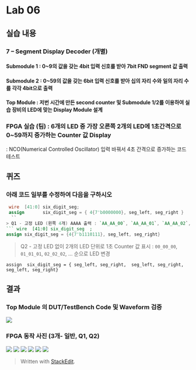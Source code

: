 # Lab 06
## 실습 내용
### **7 – Segment Display Decoder (개별)**
#### **Submodule 1** : 0~9의 값을 갖는 4bit 입력 신호를 받아 7bit FND  segment  값 출력
#### **Submodule 2** : 0~59의 값을 갖는 6bit 입력 신호를 받아 십의 자리 수와 일의 자리 수를 각각 4bit으로 출력
#### **Top Module** : 저번 시간에 만든 second counter  및 Submodule 1/2를 이용하여 실습 장비의 LED에 맞는 Display Module 설계
### FPGA 실습 (팀) : 6개의 LED 중 가장 오른쪽 2개의 LED에 1초간격으로 0~59까지 증가하는 Counter 값 Display

: NCO(Numerical Controlled Oscillator) 입력 바꿔서 4초 간격으로 증가하는 코드 테스트

## 퀴즈
### 아래 코드 일부를 수정하여 다음을 구하시오 
 ```verilog
  wire  [41:0] six_digit_seg;
  assign       six_digit_seg = { 4{7'b0000000}, seg_left, seg_right }
   `` 
 > Q1 - 고정 LED (왼쪽 4개) AAAA 출력 : `AA_AA_00`, `AA_AA_01`, `AA_AA_02`, … 순으로 LED 변경
``` wire  [41:0] six_digit_seg	;
 assign	six_digit_seg = {4{7'b1110111}, seg_left, seg_right}
```
 

> Q2 - 고정 LED 없이 2개의 LED 단위로 1초 Counter 값 표시 : `00_00_00`, `01_01_01`, `02_02_02`, … 순으로 LED 변경
```wire	[41:0] six_digit_seg	;
assign	six_digit_seg = { seg_left, seg_right,  seg_left, seg_right,  seg_left, seg_right}
```
## 결과 
### **Top Module 의 DUT/TestBench Code 및 Waveform 검증**
![](https://github.com/Jungtion/electronic_circuit_experiment/blob/master/Practice05/image/02.PNG)

### **FPGA 동작 사진 (3개- 일반, Q1, Q2)**
![](https://github.com/Jungtion/electronic_circuit_experiment/blob/master/Practice05/image/IMG_7285.JPG)
![](https://github.com/Jungtion/electronic_circuit_experiment/blob/master/Practice05/image/IMG_7286.JPG)
![](https://github.com/Jungtion/electronic_circuit_experiment/blob/master/Practice05/image/IMG_7287.JPG)
![](https://github.com/Jungtion/electronic_circuit_experiment/blob/master/Practice05/image/IMG_7288.JPG)
![](https://github.com/Jungtion/electronic_circuit_experiment/blob/master/Practice05/image/IMG_7289.JPG)
![](https://github.com/Jungtion/electronic_circuit_experiment/blob/master/Practice05/image/IMG_7290.JPG)

> Written with [StackEdit](https://stackedit.io/).
<!--stackedit_data:
eyJoaXN0b3J5IjpbMTczMzI5MDk4M119
-->
